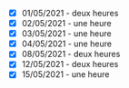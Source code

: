 - [x] 01/05/2021 - deux heures
- [x] 02/05/2021 - une heure
- [x] 03/05/2021 - une heure
- [x] 04/05/2021 - une heure
- [x] 08/05/2021 - deux heures
- [x] 12/05/2021 - deux heures
- [x] 15/05/2021 - une heure